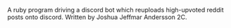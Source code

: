 A ruby program driving a discord bot which reuploads high-upvoted reddit posts onto discord.
Written by Joshua Jeffmar Andersson 2C.